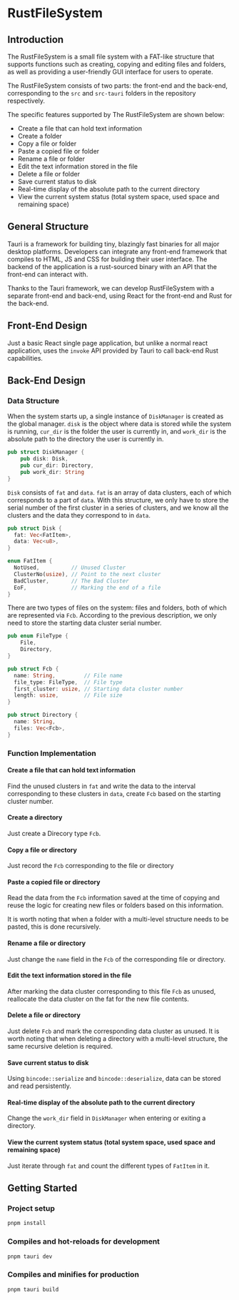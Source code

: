 # RustFileSystem

## Introduction

The RustFileSystem is a small file system with a FAT-like structure that supports functions such as creating, copying and editing files and folders, as well as providing a user-friendly GUI interface for users to operate.

The RustFileSystem consists of two parts: the front-end and the back-end, corresponding to the `src` and `src-tauri` folders in the repository respectively.

The specific features supported by The RustFileSystem are shown below:

- Create a file that can hold text information
- Create a folder
- Copy a file or folder
- Paste a copied file or folder
- Rename a file or folder
- Edit the text information stored in the file
- Delete a file or folder
- Save current status to disk
- Real-time display of the absolute path to the current directory
- View the current system status (total system space, used space and remaining space)

## General Structure

Tauri is a framework for building tiny, blazingly fast binaries for all major desktop platforms. Developers can integrate any front-end framework that compiles to HTML, JS and CSS for building their user interface. The backend of the application is a rust-sourced binary with an API that the front-end can interact with.

Thanks to the Tauri framework, we can develop RustFileSystem with a separate front-end and back-end, using React for the front-end and Rust for the back-end.

## Front-End Design

Just a basic React single page application, but unlike a normal react application, uses the `invoke` API provided by Tauri to call back-end Rust capabilities.

## Back-End Design

### Data Structure

When the system starts up, a single instance of `DiskManager` is created as the global manager. `disk` is the object where data is stored while the system is running, `cur_dir` is the folder the user is currently in, and `work_dir` is the absolute path to the directory the user is currently in.

```rust
pub struct DiskManager {
    pub disk: Disk,
    pub cur_dir: Directory,
    pub work_dir: String
}
```

`Disk` consists of `fat` and `data`. `fat` is an array of data clusters, each of which corresponds to a part of `data`. With this structure, we only have to store the serial number of the first cluster in a series of clusters, and we know all the clusters and the data they correspond to in `data`.

```rust
pub struct Disk {
  fat: Vec<FatItem>,
  data: Vec<u8>,
}
```

```rust
enum FatItem {
  NotUsed,          // Unused Cluster
  ClusterNo(usize), // Point to the next cluster
  BadCluster,       // The Bad Cluster
  EoF,              // Marking the end of a file
}
```

There are two types of files on the system: files and folders, both of which are represented via `Fcb`. According to the previous description, we only need to store the starting data cluster serial number.

```rust
pub enum FileType {
    File,
    Directory,
}
```

```rust
pub struct Fcb {
  name: String,         // File name
  file_type: FileType,  // File type
  first_cluster: usize, // Starting data cluster number
  length: usize,        // File size
}
```

```rust
pub struct Directory {
  name: String,
  files: Vec<Fcb>,
}
```

### Function Implementation

#### Create a file that can hold text information

Find the unused clusters in `fat` and write the data to the interval corresponding to these clusters in `data`, create `Fcb` based on the starting cluster number.

#### Create a directory

Just create a Direcory type `Fcb`.

#### Copy a file or directory

Just record the `Fcb` corresponding to the file or directory

#### Paste a copied file or directory

Read the data from the `Fcb` information saved at the time of copying and reuse the logic for creating new files or folders based on this information.

It is worth noting that when a folder with a multi-level structure needs to be pasted, this is done recursively.

#### Rename a file or directory

Just change the `name` field in the `Fcb` of the corresponding file or directory.

#### Edit the text information stored in the file

After marking the data cluster corresponding to this file `Fcb` as unused, reallocate the data cluster on the fat for the new file contents.

#### Delete a file or directory

Just delete `Fcb` and mark the corresponding data cluster as unused. It is worth noting that when deleting a directory with a multi-level structure, the same recursive deletion is required.

#### Save current status to disk

Using `bincode::serialize` and `bincode::deserialize`, data can be stored and read persistently.

#### Real-time display of the absolute path to the current directory

Change the `work_dir` field in `DiskManager` when entering or exiting a directory.

#### View the current system status (total system space, used space and remaining space)

Just iterate through `fat` and count the different types of `FatItem` in it.

## Getting Started

### Project setup

```bash
pnpm install
```

### Compiles and hot-reloads for development

```bash
pnpm tauri dev
```

### Compiles and minifies for production

```bash
pnpm tauri build
```
